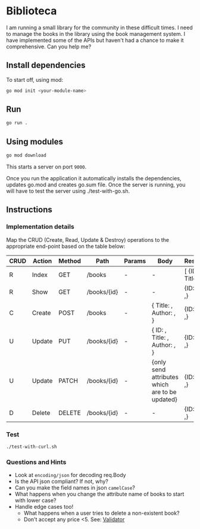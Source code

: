 # Biblioteca

I am running a small library for the community in these difficult times. I need to manage the books in the library using the book management system. I have implemented some of the APIs but haven't had a chance to make it comprehensive. Can you help me?

## Install dependencies

To start off, using mod:

```bash
go mod init <your-module-name>
```

## Run

```bash
go run .
```

## Using modules

```bash
go mod download
```

This starts a server on port `9000`.

Once you run the application it automatically installs the dependencies, updates go.mod and creates go.sum file. Once the server is running, you will have to test the server using ./test-with-go.sh.

## Instructions

### Implementation details

Map the CRUD (Create, Read, Update & Destroy) operations to the appropriate end-point based on the table below:

| CRUD  | Action   |   Method |     Path     |    Params  |      Body                                        |  Response             |
|-------|----------|----------|--------------|------------|--------------------------------------------------|-----------------------|
|  R    | Index    |   GET    |  /books      |  -         |    -                                             | [ {ID: , Title: ,} ]  |
|  R    | Show     |   GET    |  /books/{id} |  -         |    -                                             | {ID: , Title: ,}      |
| C     | Create   |   POST   |  /books      |  -         |   { Title: , Author: , }                         | {ID: , Title: ,}      |
|   U   | Update   |   PUT    |  /books/{id} |  -         |   { ID: , Title: , Author: , }                   | {ID: , Title: ,}      |
|   U   | Update   |   PATCH  |  /books/{id} |  -         |   {only send attributes which are to be updated} | {ID: , Title: ,}      |
|    D  | Delete   |  DELETE |  /books/{id} |  -         |    -                                             | {ID: , Title: ,}      |

### Test

```bash
./test-with-curl.sh
```

### Questions and Hints

- Look at `encoding/json` for decoding req.Body
- Is the API json compliant? If not, why?
- Can you make the field names in json `camelCase`?
- What happens when you change the attribute name of books to start with lower case?
- Handle edge cases too!
  - What happens when a user tries to delete a non-existent book?
  - Don't accept any price <5. See: [Validator](https://github.com/go-playground/validator)
